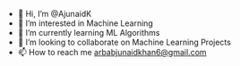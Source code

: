 - 👋 Hi, I’m @AjunaidK
- 👀 I’m interested in Machine Learning
- 🌱 I’m currently learning ML Algorithms
- 💞️ I’m looking to collaborate on Machine Learning Projects
- 📫 How to reach me arbabjunaidkhan6@gmail.com

<!---
AjunaidK/AjunaidK is a ✨ special ✨ repository because its `README.md` (this file) appears on your GitHub profile.
You can click the Preview link to take a look at your changes.
--->
